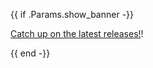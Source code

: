 {{ if .Params.show_banner -}}

<div class="o-banner">

[Catch up on the latest releases!](/blog/2023/otel-in-focus-06/)!

</div>
{{ end -}}
